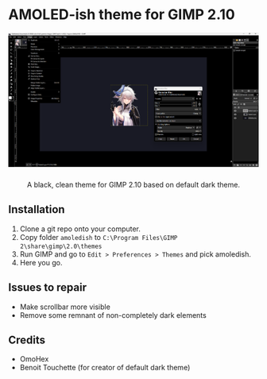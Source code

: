 # AMOLED-ish theme for GIMP 2.10
 <img src="screenshot.png" width="1000px">

<div style="height: 10px"></div>
<p align="center">A black, clean theme for GIMP 2.10 based on default dark theme.</p>

## Installation
1. Clone a git repo onto your computer. <br>
2. Copy folder <code>amoledish</code> to <code>C:\Program Files\GIMP 2\share\gimp\2.0\themes</code>
3. Run GIMP and go to <code>Edit > Preferences > Themes</code> and pick amoledish.
4. Here you go.

## Issues to repair
- Make scrollbar more visible
- Remove some remnant of non-completely dark elements

## Credits
- OmoHex 
- Benoit Touchette (for creator of default dark theme)
